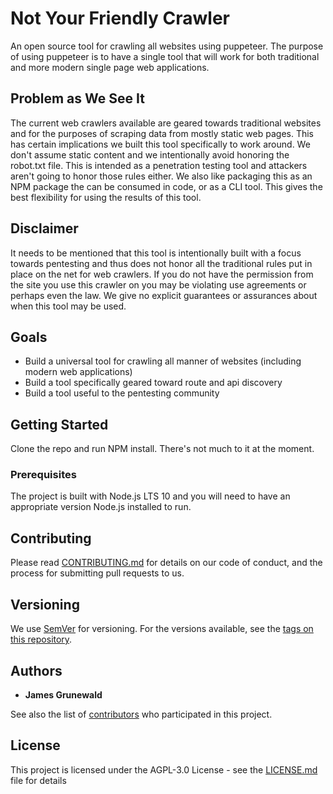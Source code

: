 # Not Your Friendly Crawler
An open source tool for crawling all websites using puppeteer. The purpose of using
puppeteer is to have a single tool that will work for both traditional and more
modern single page web applications.

## Problem as We See It
The current web crawlers available are geared towards traditional websites and for the
purposes of scraping data from mostly static web pages. This has certain implications we
built this tool specifically to work around. We don't assume static content and we
intentionally avoid honoring the robot.txt file. This is intended as a penetration testing
tool and attackers aren't going to honor those rules either. We also like packaging this as
an NPM package the can be consumed in code, or as a CLI tool. This gives the best flexibility
for using the results of this tool.

## Disclaimer
It needs to be mentioned that this tool is intentionally built with a focus towards
pentesting and thus does not honor all the traditional rules put in place on the net
for web crawlers. If you do not have the permission from the site you use this crawler on
you may be violating use agreements or perhaps even the law. We give no explicit guarantees
or assurances about when this tool may be used.

## Goals
- Build a universal tool for crawling all manner of websites (including modern web applications)
- Build a tool specifically geared toward route and api discovery
- Build a tool useful to the pentesting community

## Getting Started

Clone the repo and run NPM install. There's not much to it at the moment.

### Prerequisites

The project is built with Node.js LTS 10 and you will need to have an appropriate version Node.js installed to run.

## Contributing

Please read [CONTRIBUTING.md](https://github.com/jbgrunewald/NYFC/blob/master/CONTRIBUTING.md) for details on our code of conduct, and the process for submitting pull requests to us.

## Versioning

We use [SemVer](http://semver.org/) for versioning. For the versions available, see the [tags on this repository](https://github.com/jbgrunewald/NYFC/tags). 

## Authors

* **James Grunewald** 

See also the list of [contributors](https://github.com/jbgrunewald/NYFC/contributors) who participated in this project.

## License

This project is licensed under the  AGPL-3.0 License - see the [LICENSE.md](LICENSE.md) file for details
